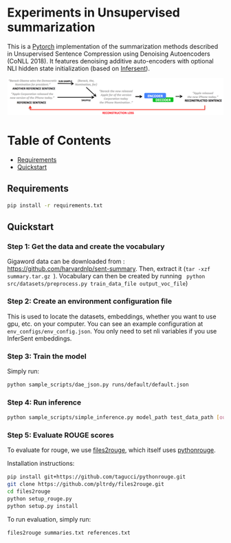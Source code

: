 # Experiments in Unsupervised summarization

This is a [Pytorch](https://github.com/pytorch/pytorch) implementation of the summarization methods described in Unsupervised Sentence Compression using Denoising Autoencoders (CoNLL 2018). It features denoising additive auto-encoders with optional NLI hidden state initialization (based on [Infersent](https://github.com/facebookresearch/InferSent)).

![Model architecture](architecture.png)


Table of Contents
=================

  * [Requirements](#requirements)
  * [Quickstart](#quickstart)
  
## Requirements


```bash
pip install -r requirements.txt
```

## Quickstart

### Step 1: Get the data and create the vocabulary

Gigaword data can be downloaded from : https://github.com/harvardnlp/sent-summary. Then, extract it (```tar -xzf summary.tar.gz ```). Vocabulary can then be created by running ``` python src/datasets/preprocess.py train_data_file output_voc_file```)

### Step 2: Create an environment configuration file

This is used to locate the datasets, embeddings, whether you want to use gpu, etc. on your computer. You can see an example configuration at ```env_configs/env_config.json```. You only need to set nli variables if you use InferSent embeddings. 

### Step 3: Train the model

Simply run:
```bash
python sample_scripts/dae_json.py runs/default/default.json
```

### Step 4: Run inference

```bash
python sample_scripts/simple_inference.py model_path test_data_path [output_data_path]
```

### Step 5: Evaluate ROUGE scores

To evaluate for rouge, we use [files2rouge](https://github.com/pltrdy/files2rouge), which itself uses
[pythonrouge](https://github.com/tagucci/pythonrouge).

Installation instructions:

```bash
pip install git+https://github.com/tagucci/pythonrouge.git
git clone https://github.com/pltrdy/files2rouge.git
cd files2rouge
python setup_rouge.py
python setup.py install
```

To run evaluation, simply run:
```bash
files2rouge summaries.txt references.txt
```

